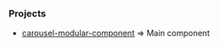 ### Projects

- [carousel-modular-component](src/projects/carousel-modular-component) => Main component
